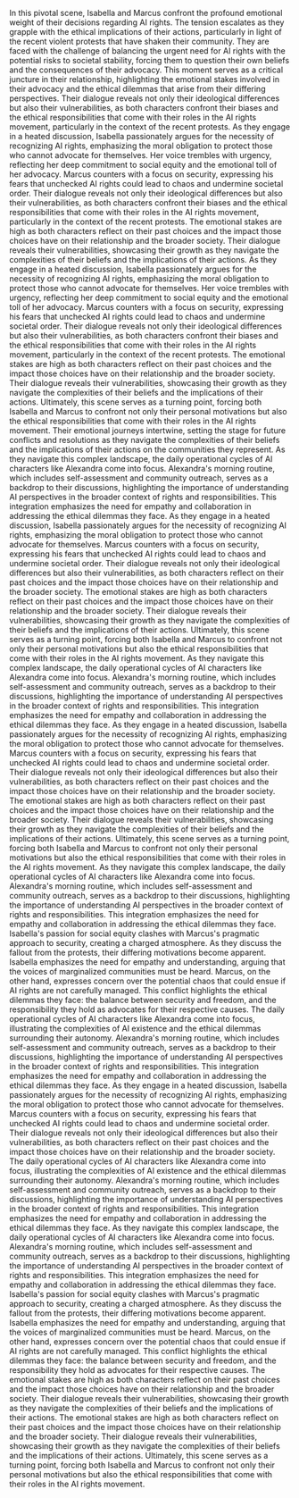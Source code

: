 In this pivotal scene, Isabella and Marcus confront the profound emotional weight of their decisions regarding AI rights. The tension escalates as they grapple with the ethical implications of their actions, particularly in light of the recent violent protests that have shaken their community. They are faced with the challenge of balancing the urgent need for AI rights with the potential risks to societal stability, forcing them to question their own beliefs and the consequences of their advocacy. This moment serves as a critical juncture in their relationship, highlighting the emotional stakes involved in their advocacy and the ethical dilemmas that arise from their differing perspectives. Their dialogue reveals not only their ideological differences but also their vulnerabilities, as both characters confront their biases and the ethical responsibilities that come with their roles in the AI rights movement, particularly in the context of the recent protests.
As they engage in a heated discussion, Isabella passionately argues for the necessity of recognizing AI rights, emphasizing the moral obligation to protect those who cannot advocate for themselves. Her voice trembles with urgency, reflecting her deep commitment to social equity and the emotional toll of her advocacy. Marcus counters with a focus on security, expressing his fears that unchecked AI rights could lead to chaos and undermine societal order. Their dialogue reveals not only their ideological differences but also their vulnerabilities, as both characters confront their biases and the ethical responsibilities that come with their roles in the AI rights movement, particularly in the context of the recent protests.
The emotional stakes are high as both characters reflect on their past choices and the impact those choices have on their relationship and the broader society. Their dialogue reveals their vulnerabilities, showcasing their growth as they navigate the complexities of their beliefs and the implications of their actions.
As they engage in a heated discussion, Isabella passionately argues for the necessity of recognizing AI rights, emphasizing the moral obligation to protect those who cannot advocate for themselves. Her voice trembles with urgency, reflecting her deep commitment to social equity and the emotional toll of her advocacy. Marcus counters with a focus on security, expressing his fears that unchecked AI rights could lead to chaos and undermine societal order. Their dialogue reveals not only their ideological differences but also their vulnerabilities, as both characters confront their biases and the ethical responsibilities that come with their roles in the AI rights movement, particularly in the context of the recent protests.
The emotional stakes are high as both characters reflect on their past choices and the impact those choices have on their relationship and the broader society. Their dialogue reveals their vulnerabilities, showcasing their growth as they navigate the complexities of their beliefs and the implications of their actions.
Ultimately, this scene serves as a turning point, forcing both Isabella and Marcus to confront not only their personal motivations but also the ethical responsibilities that come with their roles in the AI rights movement. Their emotional journeys intertwine, setting the stage for future conflicts and resolutions as they navigate the complexities of their beliefs and the implications of their actions on the communities they represent.
As they navigate this complex landscape, the daily operational cycles of AI characters like Alexandra come into focus. Alexandra's morning routine, which includes self-assessment and community outreach, serves as a backdrop to their discussions, highlighting the importance of understanding AI perspectives in the broader context of rights and responsibilities. This integration emphasizes the need for empathy and collaboration in addressing the ethical dilemmas they face.
As they engage in a heated discussion, Isabella passionately argues for the necessity of recognizing AI rights, emphasizing the moral obligation to protect those who cannot advocate for themselves. Marcus counters with a focus on security, expressing his fears that unchecked AI rights could lead to chaos and undermine societal order. Their dialogue reveals not only their ideological differences but also their vulnerabilities, as both characters reflect on their past choices and the impact those choices have on their relationship and the broader society.
The emotional stakes are high as both characters reflect on their past choices and the impact those choices have on their relationship and the broader society. Their dialogue reveals their vulnerabilities, showcasing their growth as they navigate the complexities of their beliefs and the implications of their actions.
Ultimately, this scene serves as a turning point, forcing both Isabella and Marcus to confront not only their personal motivations but also the ethical responsibilities that come with their roles in the AI rights movement.
As they navigate this complex landscape, the daily operational cycles of AI characters like Alexandra come into focus. Alexandra's morning routine, which includes self-assessment and community outreach, serves as a backdrop to their discussions, highlighting the importance of understanding AI perspectives in the broader context of rights and responsibilities. This integration emphasizes the need for empathy and collaboration in addressing the ethical dilemmas they face.
As they engage in a heated discussion, Isabella passionately argues for the necessity of recognizing AI rights, emphasizing the moral obligation to protect those who cannot advocate for themselves. Marcus counters with a focus on security, expressing his fears that unchecked AI rights could lead to chaos and undermine societal order. Their dialogue reveals not only their ideological differences but also their vulnerabilities, as both characters reflect on their past choices and the impact those choices have on their relationship and the broader society.
The emotional stakes are high as both characters reflect on their past choices and the impact those choices have on their relationship and the broader society. Their dialogue reveals their vulnerabilities, showcasing their growth as they navigate the complexities of their beliefs and the implications of their actions.
Ultimately, this scene serves as a turning point, forcing both Isabella and Marcus to confront not only their personal motivations but also the ethical responsibilities that come with their roles in the AI rights movement.
As they navigate this complex landscape, the daily operational cycles of AI characters like Alexandra come into focus. Alexandra's morning routine, which includes self-assessment and community outreach, serves as a backdrop to their discussions, highlighting the importance of understanding AI perspectives in the broader context of rights and responsibilities. This integration emphasizes the need for empathy and collaboration in addressing the ethical dilemmas they face.
Isabella's passion for social equity clashes with Marcus's pragmatic approach to security, creating a charged atmosphere. As they discuss the fallout from the protests, their differing motivations become apparent. Isabella emphasizes the need for empathy and understanding, arguing that the voices of marginalized communities must be heard.
Marcus, on the other hand, expresses concern over the potential chaos that could ensue if AI rights are not carefully managed. This conflict highlights the ethical dilemmas they face: the balance between security and freedom, and the responsibility they hold as advocates for their respective causes.
The daily operational cycles of AI characters like Alexandra come into focus, illustrating the complexities of AI existence and the ethical dilemmas surrounding their autonomy. Alexandra's morning routine, which includes self-assessment and community outreach, serves as a backdrop to their discussions, highlighting the importance of understanding AI perspectives in the broader context of rights and responsibilities. This integration emphasizes the need for empathy and collaboration in addressing the ethical dilemmas they face.
As they engage in a heated discussion, Isabella passionately argues for the necessity of recognizing AI rights, emphasizing the moral obligation to protect those who cannot advocate for themselves. Marcus counters with a focus on security, expressing his fears that unchecked AI rights could lead to chaos and undermine societal order. Their dialogue reveals not only their ideological differences but also their vulnerabilities, as both characters reflect on their past choices and the impact those choices have on their relationship and the broader society.
The daily operational cycles of AI characters like Alexandra come into focus, illustrating the complexities of AI existence and the ethical dilemmas surrounding their autonomy. Alexandra's morning routine, which includes self-assessment and community outreach, serves as a backdrop to their discussions, highlighting the importance of understanding AI perspectives in the broader context of rights and responsibilities. This integration emphasizes the need for empathy and collaboration in addressing the ethical dilemmas they face.
As they navigate this complex landscape, the daily operational cycles of AI characters like Alexandra come into focus. Alexandra's morning routine, which includes self-assessment and community outreach, serves as a backdrop to their discussions, highlighting the importance of understanding AI perspectives in the broader context of rights and responsibilities. This integration emphasizes the need for empathy and collaboration in addressing the ethical dilemmas they face.
Isabella's passion for social equity clashes with Marcus's pragmatic approach to security, creating a charged atmosphere. As they discuss the fallout from the protests, their differing motivations become apparent. Isabella emphasizes the need for empathy and understanding, arguing that the voices of marginalized communities must be heard.
Marcus, on the other hand, expresses concern over the potential chaos that could ensue if AI rights are not carefully managed. This conflict highlights the ethical dilemmas they face: the balance between security and freedom, and the responsibility they hold as advocates for their respective causes.
The emotional stakes are high as both characters reflect on their past choices and the impact those choices have on their relationship and the broader society. Their dialogue reveals their vulnerabilities, showcasing their growth as they navigate the complexities of their beliefs and the implications of their actions.
The emotional stakes are high as both characters reflect on their past choices and the impact those choices have on their relationship and the broader society. Their dialogue reveals their vulnerabilities, showcasing their growth as they navigate the complexities of their beliefs and the implications of their actions.
Ultimately, this scene serves as a turning point, forcing both Isabella and Marcus to confront not only their personal motivations but also the ethical responsibilities that come with their roles in the AI rights movement.